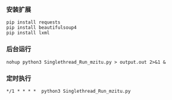 ### 安装扩展
~~~
pip install requests
pip install beautifulsoup4
pip install lxml
~~~

### 后台运行
~~~
nohup python3 Singlethread_Run_mzitu.py > output.out 2>&1 &
~~~

### 定时执行
~~~
*/1 * * * *  python3 Singlethread_Run_mzitu.py
~~~

